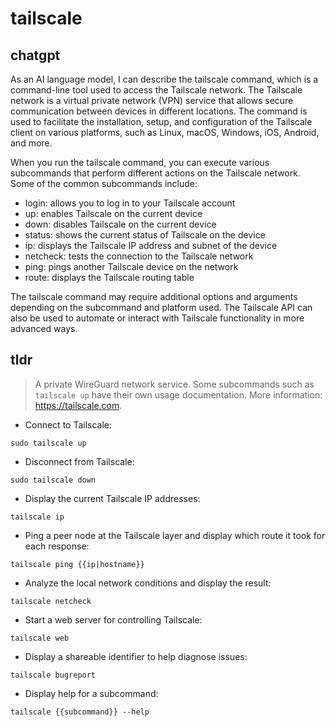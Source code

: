 # tailscale 
## chatgpt 
As an AI language model, I can describe the tailscale command, which is a command-line tool used to access the Tailscale network. The Tailscale network is a virtual private network (VPN) service that allows secure communication between devices in different locations. The command is used to facilitate the installation, setup, and configuration of the Tailscale client on various platforms, such as Linux, macOS, Windows, iOS, Android, and more.

When you run the tailscale command, you can execute various subcommands that perform different actions on the Tailscale network. Some of the common subcommands include:

- login: allows you to log in to your Tailscale account
- up: enables Tailscale on the current device
- down: disables Tailscale on the current device
- status: shows the current status of Tailscale on the device
- ip: displays the Tailscale IP address and subnet of the device
- netcheck: tests the connection to the Tailscale network
- ping: pings another Tailscale device on the network
- route: displays the Tailscale routing table

The tailscale command may require additional options and arguments depending on the subcommand and platform used. The Tailscale API can also be used to automate or interact with Tailscale functionality in more advanced ways. 

## tldr 
 
> A private WireGuard network service.
> Some subcommands such as `tailscale up` have their own usage documentation.
> More information: <https://tailscale.com>.

- Connect to Tailscale:

`sudo tailscale up`

- Disconnect from Tailscale:

`sudo tailscale down`

- Display the current Tailscale IP addresses:

`tailscale ip`

- Ping a peer node at the Tailscale layer and display which route it took for each response:

`tailscale ping {{ip|hostname}}`

- Analyze the local network conditions and display the result:

`tailscale netcheck`

- Start a web server for controlling Tailscale:

`tailscale web`

- Display a shareable identifier to help diagnose issues:

`tailscale bugreport`

- Display help for a subcommand:

`tailscale {{subcommand}} --help`
